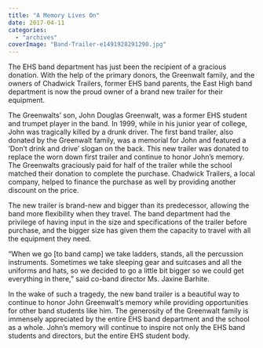 ```yaml
---
title: "A Memory Lives On"
date: 2017-04-11
categories: 
  - "archives"
coverImage: "Band-Trailer-e1491928291290.jpg"
---
```


The EHS band department has just been the recipient of a gracious donation. With the help of the primary donors, the Greenwalt family, and the owners of Chadwick Trailers, former EHS band parents, the East High band department is now the proud owner of a brand new trailer for their equipment.

The Greenwalts’ son, John Douglas Greenwalt, was a former EHS student and trumpet player in the band. In 1999, while in his junior year of college, John was tragically killed by a drunk driver. The first band trailer, also donated by the Greenwalt family, was a memorial for John and featured a ‘Don’t drink and drive’ slogan on the back. This new trailer was donated to replace the worn down first trailer and continue to honor John’s memory. The Greenwalts graciously paid for half of the trailer while the school matched their donation to complete the purchase. Chadwick Trailers, a local company, helped to finance the purchase as well by providing another discount on the price.

The new trailer is brand-new and bigger than its predecessor, allowing the band more flexibility when they travel. The band department had the privilege of having input in the size and specifications of the trailer before purchase, and the bigger size has given them the capacity to travel with all the equipment they need.

“When we go \[to band camp\] we take ladders, stands, all the percussion instruments. Sometimes we take sleeping gear and suitcases and all the uniforms and hats, so we decided to go a little bit bigger so we could get everything in there,” said co-band director Ms. Jaxine Barhite.

In the wake of such a tragedy, the new band trailer is a beautiful way to continue to honor John Greenwalt’s memory while providing opportunities for other band students like him. The generosity of the Greenwalt family is immensely appreciated by the entire EHS band department and the school as a whole. John’s memory will continue to inspire not only the EHS band students and directors, but the entire EHS student body.
